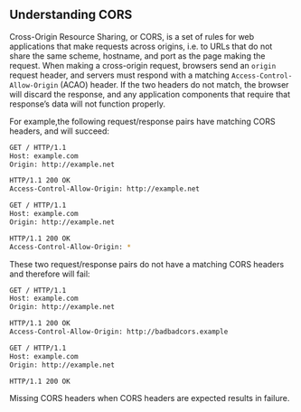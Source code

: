 
## Understanding CORS

Cross-Origin Resource Sharing, or CORS, is a set of rules for web applications that make requests across origins, i.e. to URLs that do not share the same scheme, hostname, and port as the page making the request. When making a cross-origin request, browsers send an `origin` request header, and servers must respond with a matching `Access-Control-Allow-Origin` (ACAO) header. If the two headers do not match, the browser will discard the response, and any application components that require that response’s data will not function properly.

For example,the following request/response pairs have matching CORS headers, and will succeed:

```sh
GET / HTTP/1.1
Host: example.com
Origin: http://example.net

HTTP/1.1 200 OK
Access-Control-Allow-Origin: http://example.net
```

```sh
GET / HTTP/1.1
Host: example.com
Origin: http://example.net

HTTP/1.1 200 OK
Access-Control-Allow-Origin: *
```

These two request/response pairs do not have a matching CORS headers and therefore will fail: 

```sh
GET / HTTP/1.1
Host: example.com
Origin: http://example.net

HTTP/1.1 200 OK
Access-Control-Allow-Origin: http://badbadcors.example
```

```sh
GET / HTTP/1.1
Host: example.com
Origin: http://example.net

HTTP/1.1 200 OK
```

Missing CORS headers when CORS headers are expected results in failure.
